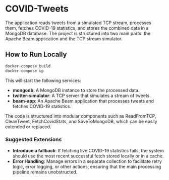 # COVID-Tweets

The application reads tweets from a simulated TCP stream, processes them, fetches COVID-19 statistics, and stores the combined data in a MongoDB database. The project is structured into two main parts: the Apache Beam application and the TCP stream simulator.

## How to Run Locally

```sh
docker-compose build
docker-compose up
```

This will start the following services:

- **mongodb**: A MongoDB instance to store the processed data.
- **twitter-simulator**: A TCP server that simulates a stream of tweets.
- **beam-app**: An Apache Beam application that processes tweets and fetches COVID-19 statistics.

The code is structured into modular components such as ReadFromTCP, CleanTweet, FetchCovidStats, and SaveToMongoDB, which can be easily extended or replaced.

### Suggested Extensions

- **Introduce a fallback**: If fetching live COVID-19 statistics fails, the system should use the most recent successful fetch stored locally or in a cache.
- **Error Handling**: Manage errors in a separate collection to facilitate retry logic, error logging, or other actions, ensuring that the main processing pipeline remains unobstructed.